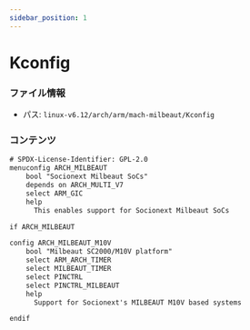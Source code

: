 ```yaml
---
sidebar_position: 1
---
```

# Kconfig

### ファイル情報

- パス: `linux-v6.12/arch/arm/mach-milbeaut/Kconfig`

### コンテンツ

```txt
# SPDX-License-Identifier: GPL-2.0
menuconfig ARCH_MILBEAUT
	bool "Socionext Milbeaut SoCs"
	depends on ARCH_MULTI_V7
	select ARM_GIC
	help
	  This enables support for Socionext Milbeaut SoCs

if ARCH_MILBEAUT

config ARCH_MILBEAUT_M10V
	bool "Milbeaut SC2000/M10V platform"
	select ARM_ARCH_TIMER
	select MILBEAUT_TIMER
	select PINCTRL
	select PINCTRL_MILBEAUT
	help
	  Support for Socionext's MILBEAUT M10V based systems

endif

```
